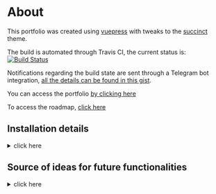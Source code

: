 # About

This portfolio was created using [vuepress](vuepress.vuejs.org/) with tweaks to the [succinct](https://github.com/Microflash/vuepress-theme-succinct) theme.

The build is automated through Travis CI, the current status is:  [![Build Status](https://travis-ci.com/trolologuy/trolologuy.github.io.svg?branch=master)](https://travis-ci.com/trolologuy/trolologuy.github.io)

Notifications regarding the build state are sent through a Telegram bot integration, [all the details can be found in this gist](https://gist.github.com/trolologuy/c290ac3edc46fe6bc2b69ccc497cd4bcq).

You can access the portfolio [by clicking here](https://trolologuy.github.io/)

To access the roadmap, [click here](https://github.com/trolologuy/trolologuy.github.io/projects/1)

## Installation details
<details>
<summary>click here</summary>

# Install VuePress 

## install vuepress:
```
yarn add vuepress -D
```

## install theme
```
yarn add -D vuepress-theme-succinct
```

[Source](https://github.com/Microflash/vuepress-theme-succinct)

## install the plugins

### Font Awesome (fortpress)
```
yarn add @fortawesome/fontawesome-svg-core
yarn add @fortawesome/free-solid-svg-icons
yarn add @fortawesome/free-brands-svg-icons
yarn add @fortawesome/vue-fontawesome
```

### Progressbar (nprogress)
```
yarn add -D @vuepress/plugin-nprogress
```

### Back to top
```
yarn add -D @vuepress/plugin-back-to-top
```

### Mermaid
```
yarn add -D vuepress-plugin-mermaidjs
```

### Social Share
```
yarn add vuepress-plugin-social-share -D
```

</details>

## Source of ideas for future functionalities

<details>
<summary>click here</summary>

* [components](https://vuejs.org/v2/guide/components.html)
* [cyberpunk-vue](https://github.com/cyberpunk-ui/cyberpunk-vue)
* [developer-docs](https://github.com/onnezezt/developer-docs)
* [plugins](https://vuepress.tools/plugins/)
* [recursive-components](https://stackoverflow.com/questions/49154490/did-you-register-the-component-correctly-for-recursive-components-make-sure-to)
* [vuepress-theme-api](https://github.com/sqrthree/vuepress-theme-api)
* [vuepress-theme-cool](https://github.com/FriendlyUser/vuepress-theme-cool)
* [vuepress-theme-default-prefers-color-scheme](https://github.com/tolking/vuepress-theme-default-prefers-color-scheme)
* [vuepress-theme-hope](https://github.com/Mister-Hope/vuepress-theme-hope)
* [vuepress-theme-ktquez](https://github.com/ktquez/vuepress-theme-ktquez)
* [vuepressbook](https://vuepressbook.com/)
</details>